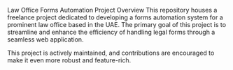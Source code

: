 Law Office Forms Automation Project
Overview
This repository houses a freelance project dedicated to developing a forms automation system for a prominent law office based in the UAE. The primary goal of this project is to streamline and enhance the efficiency of handling legal forms through a seamless web application.


This project is actively maintained, and contributions are encouraged to make it even more robust and feature-rich.
